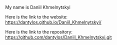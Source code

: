 My name is Daniil Khmelnytskyi

Here is the link to the website: https://dantylos.github.io/Daniil_Khmelnytskyi/

Here is the link to the repository: https://github.com/dantylos/Daniil_Khmelnytskyi.git
